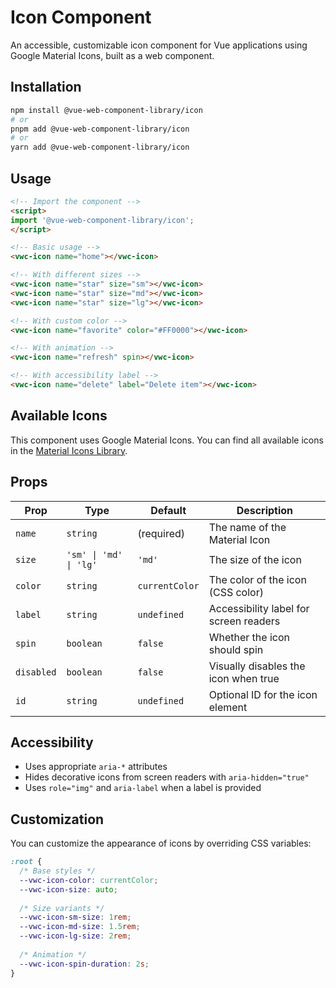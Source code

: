 # Icon Component

An accessible, customizable icon component for Vue applications using Google Material Icons, built as a web component.

## Installation

```bash
npm install @vue-web-component-library/icon
# or
pnpm add @vue-web-component-library/icon
# or
yarn add @vue-web-component-library/icon
```

## Usage

```html
<!-- Import the component -->
<script>
import '@vue-web-component-library/icon';
</script>

<!-- Basic usage -->
<vwc-icon name="home"></vwc-icon>

<!-- With different sizes -->
<vwc-icon name="star" size="sm"></vwc-icon>
<vwc-icon name="star" size="md"></vwc-icon>
<vwc-icon name="star" size="lg"></vwc-icon>

<!-- With custom color -->
<vwc-icon name="favorite" color="#FF0000"></vwc-icon>

<!-- With animation -->
<vwc-icon name="refresh" spin></vwc-icon>

<!-- With accessibility label -->
<vwc-icon name="delete" label="Delete item"></vwc-icon>
```

## Available Icons

This component uses Google Material Icons. You can find all available icons in the [Material Icons Library](https://fonts.google.com/icons?selected=Material+Icons).

## Props

| Prop      | Type                     | Default    | Description                              |
|-----------|--------------------------|------------|------------------------------------------|
| `name`    | `string`                 | (required) | The name of the Material Icon            |
| `size`    | `'sm' \| 'md' \| 'lg'`   | `'md'`     | The size of the icon                     |
| `color`   | `string`                 | `currentColor` | The color of the icon (CSS color)    |
| `label`   | `string`                 | `undefined`| Accessibility label for screen readers   |
| `spin`    | `boolean`                | `false`    | Whether the icon should spin             |
| `disabled`| `boolean`                | `false`    | Visually disables the icon when true     |
| `id`      | `string`                 | `undefined`| Optional ID for the icon element         |

## Accessibility

- Uses appropriate `aria-*` attributes
- Hides decorative icons from screen readers with `aria-hidden="true"`
- Uses `role="img"` and `aria-label` when a label is provided

## Customization

You can customize the appearance of icons by overriding CSS variables:

```css
:root {
  /* Base styles */
  --vwc-icon-color: currentColor;
  --vwc-icon-size: auto;
  
  /* Size variants */
  --vwc-icon-sm-size: 1rem;
  --vwc-icon-md-size: 1.5rem;
  --vwc-icon-lg-size: 2rem;
  
  /* Animation */
  --vwc-icon-spin-duration: 2s;
}
```